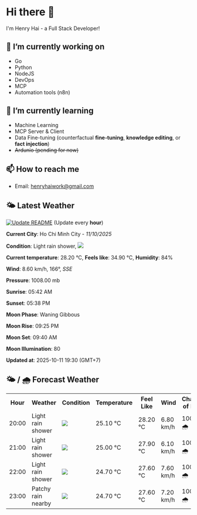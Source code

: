 # Hi there 👋

I'm Henry Hai - a Full Stack Developer!

## 🔭 I’m currently working on

- Go
- Python
- NodeJS
- DevOps
- MCP
- Automation tools (n8n)

## 🌱 I’m currently learning

- Machine Learning
- MCP Server & Client
- Data Fine-tuning (counterfactual **fine‑tuning**, **knowledge editing**, or **fact injection**)
- ~~Ardunio (pending for now)~~

## 📫 How to reach me

- Email: <henryhaiwork@gmail.com>

## 🌤️ Latest Weather
[![Update README](https://github.com/henry0hai/henry0hai/actions/workflows/udpateReadme.yml/badge.svg)](https://github.com/henry0hai/henry0hai/actions/workflows/udpateReadme.yml)
(Update every **hour**)
<!-- CURRENT_WEATHER:START -->
**Current City**: Ho Chi Minh City - *11/10/2025*

**Condition**: Light rain shower, <img src="https://cdn.weatherapi.com/weather/64x64/night/353.png"/>

**Current temperature**: 28.20 °C, **Feels like**: 34.90 °C, **Humidity**: 84%

**Wind**: 8.60 km/h, 166°, *SSE*

**Pressure**: 1008.00 mb

**Sunrise**: 05:42 AM

**Sunset**: 05:38 PM

**Moon Phase**: Waning Gibbous

**Moon Rise**: 09:25 PM

**Moon Set**: 09:40 AM

**Moon Illumination**: 80

**Updated at**: 2025-10-11 19:30 (GMT+7)<!-- CURRENT_WEATHER:END -->

## 🌤️ / 🌧️ Forecast Weather
<!-- FORECAST_WEATHER:START -->
<table>
		<tr>
			<th>Hour</th>
			<th>Weather</th>
			<th>Condition</th>
			<th>Temperature</th>
			<th>Feel Like</th>
			<th>Wind</th>
			<th>Chance of Rain</th>
		</tr>
				<tr>
					<td>20:00</td>
					<td>Light rain shower</td>
					<td><img src='https://cdn.weatherapi.com/weather/64x64/night/353.png'/></td>
					<td>25.10 °C</td>
					<td>28.20 °C</td>
					<td>6.80 km/h</td>
					<td>100 % 🌧️</td>
				</tr>
				<tr>
					<td>21:00</td>
					<td>Light rain shower</td>
					<td><img src='https://cdn.weatherapi.com/weather/64x64/night/353.png'/></td>
					<td>25.00 °C</td>
					<td>27.90 °C</td>
					<td>6.10 km/h</td>
					<td>100 % 🌧️</td>
				</tr>
				<tr>
					<td>22:00</td>
					<td>Light rain shower</td>
					<td><img src='https://cdn.weatherapi.com/weather/64x64/night/353.png'/></td>
					<td>24.70 °C</td>
					<td>27.60 °C</td>
					<td>7.60 km/h</td>
					<td>100 % 🌧️</td>
				</tr>
				<tr>
					<td>23:00</td>
					<td>Patchy rain nearby</td>
					<td><img src='https://cdn.weatherapi.com/weather/64x64/night/176.png'/></td>
					<td>24.70 °C</td>
					<td>27.60 °C</td>
					<td>7.20 km/h</td>
					<td>100 % 🌧️</td>
				</tr>
</table>
<!-- FORECAST_WEATHER:END -->
